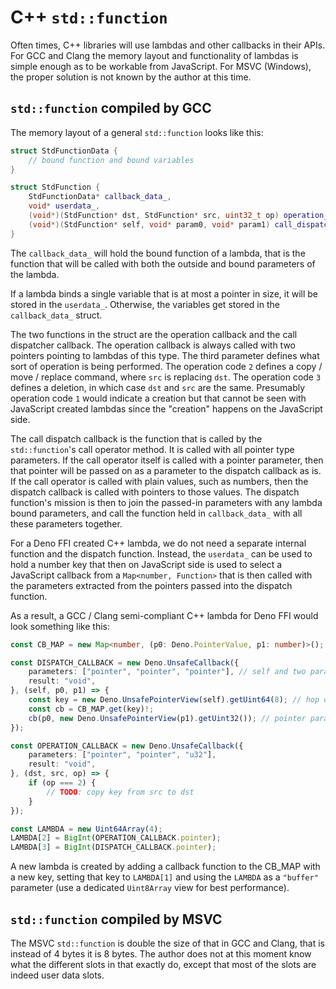 # C++ `std::function`

Often times, C++ libraries will use lambdas and other callbacks in their APIs.
For GCC and Clang the memory layout and functionality of lambdas is simple
enough as to be workable from JavaScript. For MSVC (Windows), the proper
solution is not known by the author at this time.

## `std::function` compiled by GCC

The memory layout of a general `std::function` looks like this:

```cpp
struct StdFunctionData {
    // bound function and bound variables
}

struct StdFunction {
    StdFunctionData* callback_data_,
    void* userdata_,
    (void*)(StdFunction* dst, StdFunction* src, uint32_t op) operation_callback_,
    (void*)(StdFunction* self, void* param0, void* param1) call_dispatch_callback_,
}
```

The `callback_data_` will hold the bound function of a lambda, that is the
function that will be called with both the outside and bound parameters of the
lambda.

If a lambda binds a single variable that is at most a pointer in size, it will
be stored in the `userdata_`. Otherwise, the variables get stored in the
`callback_data_` struct.

The two functions in the struct are the operation callback and the call
dispatcher callback. The operation callback is always called with two pointers
pointing to lambdas of this type. The third parameter defines what sort of
operation is being performed. The operation code `2` defines a copy / move /
replace command, where `src` is replacing `dst`. The operation code `3` defines
a deletion, in which case `dst` and `src` are the same. Presumably operation
code `1` would indicate a creation but that cannot be seen with JavaScript
created lambdas since the "creation" happens on the JavaScript side.

The call dispatch callback is the function that is called by the
`std::function`'s call operator method. It is called with all pointer type
parameters. If the call operator itself is called with a pointer parameter, then
that pointer will be passed on as a parameter to the dispatch callback as is. If
the call operator is called with plain values, such as numbers, then the
dispatch callback is called with pointers to those values. The dispatch
function's mission is then to join the passed-in parameters with any lambda
bound parameters, and call the function held in `callback_data_` with all these
parameters together.

For a Deno FFI created C++ lambda, we do not need a separate internal function
and the dispatch function. Instead, the `userdata_` can be used to hold a number
key that then on JavaScript side is used to select a JavaScript callback from a
`Map<number, Function>` that is then called with the parameters extracted from
the pointers passed into the dispatch function.

As a result, a GCC / Clang semi-compliant C++ lambda for Deno FFI would look
something like this:

```ts
const CB_MAP = new Map<number, (p0: Deno.PointerValue, p1: number)>();

const DISPATCH_CALLBACK = new Deno.UnsafeCallback({
    parameters: ["pointer", "pointer", "pointer"], // self and two parameters
    result: "void",
}, (self, p0, p1) => {
    const key = new Deno.UnsafePointerView(self).getUint64(8); // hop over the `callback_data_` to read `userdata_`
    const cb = CB_MAP.get(key)!;
    cb(p0, new Deno.UnsafePointerView(p1).getUint32()); // pointer param is passed as-is, numbers are references
});

const OPERATION_CALLBACK = new Deno.UnsafeCallback({
    parameters: ["pointer", "pointer", "u32"],
    result: "void",
}, (dst, src, op) => {
    if (op === 2) {
        // TODO: copy key from src to dst
    }
});

const LAMBDA = new Uint64Array(4);
LAMBDA[2] = BigInt(OPERATION_CALLBACK.pointer);
LAMBDA[3] = BigInt(DISPATCH_CALLBACK.pointer);
```

A new lambda is created by adding a callback function to the CB_MAP with a new
key, setting that key to `LAMBDA[1]` and using the `LAMBDA` as a `"buffer"`
parameter (use a dedicated `Uint8Array` view for best performance).

## `std::function` compiled by MSVC

The MSVC `std::function` is double the size of that in GCC and Clang, that is
instead of 4 bytes it is 8 bytes. The author does not at this moment know what
the different slots in that exactly do, except that most of the slots are indeed
user data slots.
